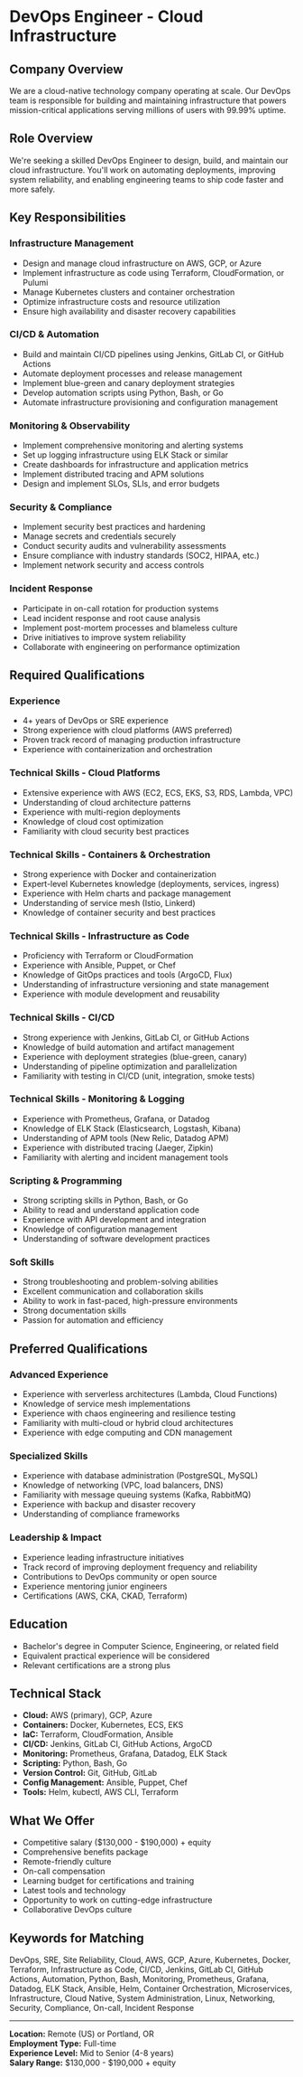 # DevOps Engineer - Cloud Infrastructure

## Company Overview
We are a cloud-native technology company operating at scale. Our DevOps team is responsible for building and maintaining infrastructure that powers mission-critical applications serving millions of users with 99.99% uptime.

## Role Overview
We're seeking a skilled DevOps Engineer to design, build, and maintain our cloud infrastructure. You'll work on automating deployments, improving system reliability, and enabling engineering teams to ship code faster and more safely.

## Key Responsibilities

### Infrastructure Management
- Design and manage cloud infrastructure on AWS, GCP, or Azure
- Implement infrastructure as code using Terraform, CloudFormation, or Pulumi
- Manage Kubernetes clusters and container orchestration
- Optimize infrastructure costs and resource utilization
- Ensure high availability and disaster recovery capabilities

### CI/CD & Automation
- Build and maintain CI/CD pipelines using Jenkins, GitLab CI, or GitHub Actions
- Automate deployment processes and release management
- Implement blue-green and canary deployment strategies
- Develop automation scripts using Python, Bash, or Go
- Automate infrastructure provisioning and configuration management

### Monitoring & Observability
- Implement comprehensive monitoring and alerting systems
- Set up logging infrastructure using ELK Stack or similar
- Create dashboards for infrastructure and application metrics
- Implement distributed tracing and APM solutions
- Design and implement SLOs, SLIs, and error budgets

### Security & Compliance
- Implement security best practices and hardening
- Manage secrets and credentials securely
- Conduct security audits and vulnerability assessments
- Ensure compliance with industry standards (SOC2, HIPAA, etc.)
- Implement network security and access controls

### Incident Response
- Participate in on-call rotation for production systems
- Lead incident response and root cause analysis
- Implement post-mortem processes and blameless culture
- Drive initiatives to improve system reliability
- Collaborate with engineering on performance optimization

## Required Qualifications

### Experience
- 4+ years of DevOps or SRE experience
- Strong experience with cloud platforms (AWS preferred)
- Proven track record of managing production infrastructure
- Experience with containerization and orchestration

### Technical Skills - Cloud Platforms
- Extensive experience with AWS (EC2, ECS, EKS, S3, RDS, Lambda, VPC)
- Understanding of cloud architecture patterns
- Experience with multi-region deployments
- Knowledge of cloud cost optimization
- Familiarity with cloud security best practices

### Technical Skills - Containers & Orchestration
- Strong experience with Docker and containerization
- Expert-level Kubernetes knowledge (deployments, services, ingress)
- Experience with Helm charts and package management
- Understanding of service mesh (Istio, Linkerd)
- Knowledge of container security and best practices

### Technical Skills - Infrastructure as Code
- Proficiency with Terraform or CloudFormation
- Experience with Ansible, Puppet, or Chef
- Knowledge of GitOps practices and tools (ArgoCD, Flux)
- Understanding of infrastructure versioning and state management
- Experience with module development and reusability

### Technical Skills - CI/CD
- Strong experience with Jenkins, GitLab CI, or GitHub Actions
- Knowledge of build automation and artifact management
- Experience with deployment strategies (blue-green, canary)
- Understanding of pipeline optimization and parallelization
- Familiarity with testing in CI/CD (unit, integration, smoke tests)

### Technical Skills - Monitoring & Logging
- Experience with Prometheus, Grafana, or Datadog
- Knowledge of ELK Stack (Elasticsearch, Logstash, Kibana)
- Understanding of APM tools (New Relic, Datadog APM)
- Experience with distributed tracing (Jaeger, Zipkin)
- Familiarity with alerting and incident management tools

### Scripting & Programming
- Strong scripting skills in Python, Bash, or Go
- Ability to read and understand application code
- Experience with API development and integration
- Knowledge of configuration management
- Understanding of software development practices

### Soft Skills
- Strong troubleshooting and problem-solving abilities
- Excellent communication and collaboration skills
- Ability to work in fast-paced, high-pressure environments
- Strong documentation skills
- Passion for automation and efficiency

## Preferred Qualifications

### Advanced Experience
- Experience with serverless architectures (Lambda, Cloud Functions)
- Knowledge of service mesh implementations
- Experience with chaos engineering and resilience testing
- Familiarity with multi-cloud or hybrid cloud architectures
- Experience with edge computing and CDN management

### Specialized Skills
- Experience with database administration (PostgreSQL, MySQL)
- Knowledge of networking (VPC, load balancers, DNS)
- Familiarity with message queuing systems (Kafka, RabbitMQ)
- Experience with backup and disaster recovery
- Understanding of compliance frameworks

### Leadership & Impact
- Experience leading infrastructure initiatives
- Track record of improving deployment frequency and reliability
- Contributions to DevOps community or open source
- Experience mentoring junior engineers
- Certifications (AWS, CKA, CKAD, Terraform)

## Education
- Bachelor's degree in Computer Science, Engineering, or related field
- Equivalent practical experience will be considered
- Relevant certifications are a strong plus

## Technical Stack
- **Cloud:** AWS (primary), GCP, Azure
- **Containers:** Docker, Kubernetes, ECS, EKS
- **IaC:** Terraform, CloudFormation, Ansible
- **CI/CD:** Jenkins, GitLab CI, GitHub Actions, ArgoCD
- **Monitoring:** Prometheus, Grafana, Datadog, ELK Stack
- **Scripting:** Python, Bash, Go
- **Version Control:** Git, GitHub, GitLab
- **Config Management:** Ansible, Puppet, Chef
- **Tools:** Helm, kubectl, AWS CLI, Terraform

## What We Offer
- Competitive salary ($130,000 - $190,000) + equity
- Comprehensive benefits package
- Remote-friendly culture
- On-call compensation
- Learning budget for certifications and training
- Latest tools and technology
- Opportunity to work on cutting-edge infrastructure
- Collaborative DevOps culture

## Keywords for Matching
DevOps, SRE, Site Reliability, Cloud, AWS, GCP, Azure, Kubernetes, Docker, Terraform, Infrastructure as Code, CI/CD, Jenkins, GitLab CI, GitHub Actions, Automation, Python, Bash, Monitoring, Prometheus, Grafana, Datadog, ELK Stack, Ansible, Helm, Container Orchestration, Microservices, Infrastructure, Cloud Native, System Administration, Linux, Networking, Security, Compliance, On-call, Incident Response

---

**Location:** Remote (US) or Portland, OR  
**Employment Type:** Full-time  
**Experience Level:** Mid to Senior (4-8 years)  
**Salary Range:** $130,000 - $190,000 + equity

